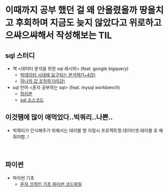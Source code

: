# 이때까지 공부 했던 걸 왜 안올렸을까 땅을치고 후회하며 지금도 늦지 않았다고 위로하고 으쌰으쌰해서 작성해보는 TIL

## sql 스터디 
 * 책 <데이터 분석을 위한 sql 레시피> (feat. google bigquery)
   * [빅데이터 시대에 요구되는 분석력(1~4강)](https://github.com/comoco1/jaemissda/blob/main/sql%20from%20SQL%20Recipes%20for%20Data%20Analysis/sql%20week1.md)
   * [하나의 값 조작하기(5강)](https://github.com/comoco1/jaemissda/blob/main/sql%20from%20SQL%20Recipes%20for%20Data%20Analysis/sql_week2.md)
 * sql 언어 <혼자 공부하는 sql> (feat. mysql workbench)
   * [정리본](https://github.com/comoco1/jaemissda/tree/main/sql%20language%20md)
   * [sql 소스코드](https://github.com/comoco1/jaemissda/tree/main/sql%20language%20study)
 ## 이것땜에 많이 애먹었다..빅쿼리..나쁜..
  * 빅쿼리가 인식해주기 위해서는 테이블 명 지정시 프로젝트명.데이터셋.테이블 로 해줘야함..!
 <br><br><br>
 ## 파이썬
  * 파이썬 기초
    * [혼자 끄적인 기초 파이썬 코드파일](https://github.com/comoco1/jaemissda/tree/main/py%20study)
